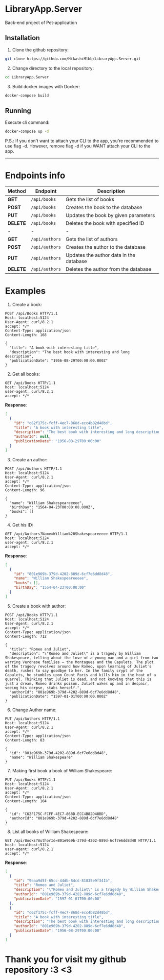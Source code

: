 # LibraryApp.Server
Back-end project of Pet-application

## Installation
1. Clone the github repository:
```bash
git clone https://github.com/HikashiMlbb/LibraryApp.Server.git
```
2. Change directory to the local repository:
```bash
cd LibraryApp.Server
```
3. Build docker images with Docker:
```bash
docker-compose build
```

## Running
Execute cli command:
```bash
docker-compose up -d
```
P.S.: If you don't want to attach your CLI to the app, you're recommended to use flag -d. However, remove flag -d if you WANT attach your CLI to the app.

***
# Endpoints info
|**Method**|**Endpoint**|**Description**           |
|----------|------------|---------------           |
|**GET**   |`/api/books`|  Gets the list of books |
|**POST**  |`/api/books`|  Creates the book to the database |
|**PUT**   |`/api/books`|  Updates the book by given parameters |
|**DELETE**|`/api/books`|  Deletes the book with specified ID |
|-|-|-|
|**GET**   |`/api/authors`|  Gets the list of authors |
|**POST**  |`/api/authors`|  Creates the author to the database |
|**PUT**   |`/api/authors`|  Updates the author data in the database |
|**DELETE**|`/api/authors`|  Deletes the author from the database |

# Examples
1. Create a book:
```http
POST /api/Books HTTP/1.1
Host: localhost:5124
User-Agent: curl/8.2.1
accept: */*
Content-Type: application/json
Content-Length: 168

{
  "title": "A book with interesting title",
  "description": "The best book with interesting and long description",
  "publicationDate": "1956-08-29T00:00:00.000Z"
}
```

2. Get all books:
```http
GET /api/Books HTTP/1.1
host: localhost:5124
user-agent: curl/8.2.1
accept: */*
```
**Response**:
```json
[
  {
    "id": "c62f175c-fcff-4ec7-868d-ecc4b82d48bd",
    "title": "A book with interesting title",
    "description": "The best book with interesting and long description",
    "authorId": null,
    "publicationDate": "1956-08-29T00:00:00"
  }
]
```

3. Create an author:
```http
POST /api/Authors HTTP/1.1
Host: localhost:5124
User-Agent: curl/8.2.1
accept: */*
Content-Type: application/json
Content-Length: 96

{
  "name": "William Shakespeareeeee",
  "birthDay": "1564-04-23T00:00:00.000Z",
  "books": []
}
```

4. Get his ID:
```http
GET /api/Authors?Name=William%20Shakespeareeeee HTTP/1.1
host: localhost:5124
user-agent: curl/8.2.1
accept: */*
```
**Response**:
```json
[
  {
    "id": "801e969b-379d-4202-889d-6cf7e6dd8d48",
    "name": "William Shakespeareeeee",
    "books": [],
    "birthDay": "1564-04-23T00:00:00"
  }
]
```

5. Create a book with author:
```http
POST /api/Books HTTP/1.1
Host: localhost:5124
User-Agent: curl/8.2.1
accept: */*
Content-Type: application/json
Content-Length: 712

{
  "title": "Romeo and Juliet",
  "description": "\"Romeo and Juliet\" is a tragedy by William Shakespeare, telling about the love of a young man and a girl from two warring Veronese families — the Montagues and the Capulets. The plot of the tragedy revolves around how Romeo, upon learning of Juliet's death, rushes to say goodbye to her. In the family crypt of the Capulets, he stumbles upon Count Paris and kills him in the heat of a quarrel. Thinking that Juliet is dead, and not knowing that this is just a dream, Romeo drinks poison. Juliet wakes up and in despair, seeing his corpse, stabs herself.",
  "authorId": "801e969b-379d-4202-889d-6cf7e6dd8d48",
  "publicationDate": "1597-01-01T00:00:00.000Z"
}
```

6. Change Author name:
```http
PUT /api/Authors HTTP/1.1
Host: localhost:5124
User-Agent: curl/8.2.1
accept: */*
Content-Type: application/json
Content-Length: 83

{
  "id": "801e969b-379d-4202-889d-6cf7e6dd8d48",
  "name": "William Shakespeare"
}
```

7. Making first book a book of William Shakespeare:
```http
PUT /api/Books HTTP/1.1
Host: localhost:5124
User-Agent: curl/8.2.1
accept: */*
Content-Type: application/json
Content-Length: 104

{
  "id": "C62F175C-FCFF-4EC7-868D-ECC4B82D48BD",
  "authorId": "801e969b-379d-4202-889d-6cf7e6dd8d48"
}
```

8. List all books of William Shakespeare:
```http
GET /api/Books?AuthorId=801e969b-379d-4202-889d-6cf7e6dd8d48 HTTP/1.1
host: localhost:5124
user-agent: curl/8.2.1
accept: */*
```
**Response**:
```json
[
  {
    "id": "9eaa9d5f-65cc-44db-84cd-81835e9f341b",
    "title": "Romeo and Juliet",
    "description": "\"Romeo and Juliet\" is a tragedy by William Shakespeare, telling about the love of a young man and a girl from two warring Veronese families — the Montagues and the Capulets. The plot of the tragedy revolves around how Romeo, upon learning of Juliet's death, rushes to say goodbye to her. In the family crypt of the Capulets, he stumbles upon Count Paris and kills him in the heat of a quarrel. Thinking that Juliet is dead, and not knowing that this is just a dream, Romeo drinks poison. Juliet wakes up and in despair, seeing his corpse, stabs herself.",
    "authorId": "801e969b-379d-4202-889d-6cf7e6dd8d48",
    "publicationDate": "1597-01-01T00:00:00"
  },
  {
    "id": "c62f175c-fcff-4ec7-868d-ecc4b82d48bd",
    "title": "A book with interesting title",
    "description": "The best book with interesting and long description",
    "authorId": "801e969b-379d-4202-889d-6cf7e6dd8d48",
    "publicationDate": "1956-08-29T00:00:00"
  }
]
```

# Thank you for visit my github repository :3 <3
